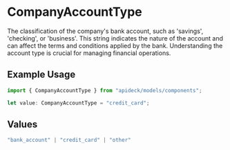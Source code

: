 # CompanyAccountType

The classification of the company's bank account, such as 'savings', 'checking', or 'business'. This string indicates the nature of the account and can affect the terms and conditions applied by the bank. Understanding the account type is crucial for managing financial operations.

## Example Usage

```typescript
import { CompanyAccountType } from "apideck/models/components";

let value: CompanyAccountType = "credit_card";
```

## Values

```typescript
"bank_account" | "credit_card" | "other"
```